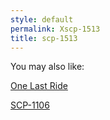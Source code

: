 ```yaml
---
style: default
permalink: Xscp-1513
title: scp-1513
---
```

You may also like:

[One Last Ride](http://scp-wiki.net/one-last-ride)

[SCP-1106](http://scp-wiki.net/scp-1106)
